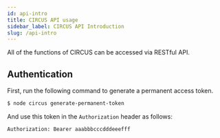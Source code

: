 ```yaml
---
id: api-intro
title: CIRCUS API usage
sidebar_label: CIRCUS API Introduction
slug: /api-intro
---
```


All of the functions of CIRCUS can be accessed via RESTful API.

## Authentication

First, run the following command to generate a permanent access token.

```bash
$ node circus generate-permanent-token
```

And use this token in the `Authorization` header as follows:

```
Authorization: Bearer aaabbbcccdddeeefff
```
